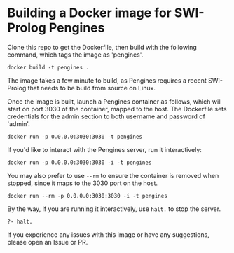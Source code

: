 Building a Docker image for SWI-Prolog Pengines
========

Clone this repo to get the Dockerfile, then build with the following command, which tags the image as 'pengines'.

```
docker build -t pengines .
```

The image takes a few minute to build, as Pengines requires a recent SWI-Prolog that needs to be build from source on Linux.

Once the image is built, launch a Pengines container as follows, which will start on port 3030 of the container, mapped to the host.  The Dockerfile sets credentials for the admin section to both username and password of 'admin'. 

```
docker run -p 0.0.0.0:3030:3030 -t pengines
```

If you'd like to interact with the Pengines server, run it interactively:
```
docker run -p 0.0.0.0:3030:3030 -i -t pengines
```

You may also prefer to use `--rm` to ensure the container is removed when stopped, since it maps to the 3030 port on the host.

```
docker run --rm -p 0.0.0.0:3030:3030 -i -t pengines
```

By the way, if you are running it interactively, use `halt.` to stop the server.

```
?- halt.
```

If you experience any issues with this image or have any suggestions, please open an Issue or PR.
